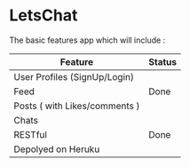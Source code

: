 # LetsChat
The basic features app which will include :

| Feature                     | Status |
|-----------------------------|--------|
|User Profiles (SignUp/Login) |        |
|Feed                         |  Done  |
|Posts ( with Likes/comments )|        |
|Chats                        |        |
|RESTful                      |  Done  |
|Depolyed on Heruku           |        |
